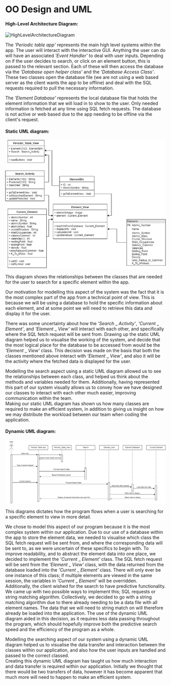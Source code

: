 # OO Design and UML
#### High-Level Architecture Diagram:
![HighLevelArchitectureDiagram](https://bitbucket.org/MasterFinnius/periodic-table-app/raw/c83d7864c86d5eddccfbcf98449c651df04af29b/Portfolio-A/images/HighLevelArchitectureDiagram.png "HighLevelArchitectureDiagram")

The _'Periodic table app'_ represents the main high level systems within the app. The user will interact with the interactive GUI. Anything the user can do will have an associated _'Event Handler'_ to deal with user inputs. Depending on if the user decides to search, or click on an element button, this is passed to the relevant section. Each of these will then access the database via the _'Database open helper class'_ and the _'Database Access Class'_. These two classes open the database file (we are not using a web based server as the client wants the app to be offline) and deal with the SQL requests required to pull the necessary information.  

The _'Element Database'_ represents the local database file that holds the element information that we will load in to show to the user. Only needed information is fetched at any time using SQL fetch requests. The database is not active or web based due to the app needing to be offline via the client's request.




#### Static UML diagram:
![StaticUML](images/StaticUML.png "StaticUML")

This diagram shows the relationships between the classes that are needed for the user to search for a specific element within the app.

Our motivation for modelling this aspect of the system was the fact that it is the most complex part of the app from a technical point of view. This is because we will be using a database to hold the specific information about each element, and at some point we will need to retrieve this data and display it for the user.

There was some uncertainty about how the _'Search_ _ _Activity'_, _'Current_ _ _Element'_, and _'Element_ _ _View'_ will interact with each other, and specifically where the SQL fetch request will be sent from. Drawing up the static UML diagram helped us to visualise the working of the system, and decide that the most logical place for the database to be accessed from would be the  _'Element_ _ _View'_ class. This decision was made on the basis that both the classes mentioned above interact with _'Element_ _ _View'_, and also it will be the activity where the fetched data is displayed for the user.  

Modelling the search aspect using a static UML diagram allowed us to see the relationships between each class, and helped us think about the methods and variables needed for them. Additionally, having represented this part of our system visually allows us to convey how we have designed our classes to interact with each other much easier, improving communication within the team.  
Making our static UML diagram has shown us how many classes are required to make an efficient system, in addition to giving us insight on how we may distribute the workload between our team when coding the application.  


#### Dynamic UML diagram:
![DynamicUML](images/DynamicUML.png "DynamicUML")

This diagrams dictates how the program flows when a user is searching for a specific element to view in more detail.  

We chose to model this aspect of our program because it is the most complex system within our application. Due to our use of a database within the app to store the element data, we needed to visualise which class the SQL fetch request will be sent from, and where the corresponding data will be sent to, as we were uncertain of these specifics to begin with. To improve readability, and to abstract the element data into one place, we decided to implement the _'Current_ _ _Element'_ class. The SQL fetch request will be sent from the  _'Element_ _ _View'_ class, with the data returned from the database loaded into the _'Current_ _ _Element'_ class. There will only ever be one instance of this class; if multiple elements are viewed in the same session, the variables in _'Current_ _ _Element'_ will be overridden.  
Additionally, the client wished for the search to have predictive functionality. We came up with two possible ways to implement this; SQL requests or string matching algorithm. Collectively, we decided to go with a string matching algorithm due to there already needing to be a data file with all element names. The data that we will need to string match on will therefore already be loaded into the application. The use of the dynamic UML diagram aided in this decision, as it requires less data passing throughout the program, which should hopefully improve both the predictive search speed and the efficiency of the program as a whole.

Modelling the searching aspect of our system using a dynamic UML diagram helped us to visualise the data transfer and interaction between the classes within our application, and also how the user inputs are handled and passed to the correct classed.  
Creating this dynamic UML diagram has taught us how much interaction and data transfer is required within our application. Initially we thought that there would be two transfers of data, however it has become apparent that much more will need to happen to make an efficient system.
